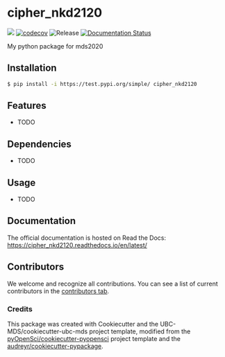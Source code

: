 # cipher_nkd2120 

![](https://github.com/n-longuetmarx/cipher_nkd2120/workflows/build/badge.svg) [![codecov](https://codecov.io/gh/n-longuetmarx/cipher_nkd2120/branch/main/graph/badge.svg)](https://codecov.io/gh/n-longuetmarx/cipher_nkd2120) ![Release](https://github.com/n-longuetmarx/cipher_nkd2120/workflows/Release/badge.svg) [![Documentation Status](https://readthedocs.org/projects/cipher_nkd2120/badge/?version=latest)](https://cipher_nkd2120.readthedocs.io/en/latest/?badge=latest)

My python package for mds2020

## Installation

```bash
$ pip install -i https://test.pypi.org/simple/ cipher_nkd2120
```

## Features

- TODO

## Dependencies

- TODO

## Usage

- TODO

## Documentation

The official documentation is hosted on Read the Docs: https://cipher_nkd2120.readthedocs.io/en/latest/

## Contributors

We welcome and recognize all contributions. You can see a list of current contributors in the [contributors tab](https://github.com/n-longuetmarx/cipher_nkd2120/graphs/contributors).

### Credits

This package was created with Cookiecutter and the UBC-MDS/cookiecutter-ubc-mds project template, modified from the [pyOpenSci/cookiecutter-pyopensci](https://github.com/pyOpenSci/cookiecutter-pyopensci) project template and the [audreyr/cookiecutter-pypackage](https://github.com/audreyr/cookiecutter-pypackage).
